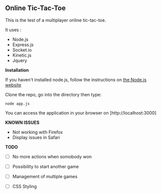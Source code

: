 Online Tic-Tac-Toe
---------------

This is the test of a multiplayer online tic-tac-toe.

It uses :

- Node.js
- Express.js
- Socket.io
- Kinetic.js
- Jquery

**Installation**

If you haven't installed node.js, follow the instructions on [the Node.js website]

Clone the repo, go into the directory then type: 

```
node app.js
```

You can access the application in your browser on [http://localhost:3000]

**KNOWN ISSUES**

- Not working with Firefox
- Display issues in Safari

**TODO**

- [ ] No more actions when somobody won
- [ ] Possibility to start another game
- [ ] Management of multiple games
- [ ] CSS Styling


[the Node.js website]: http://nodejs.org/

